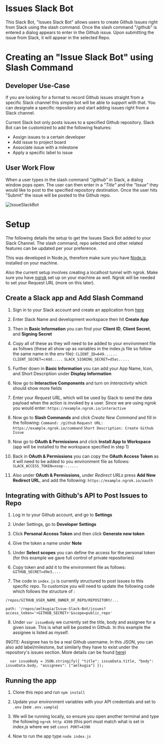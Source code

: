 ﻿# Issues Slack Bot

This Slack Bot, "Issues Slack Bot" allows users to create Github Issues right from Slack using the slash command. Once the slash command "/github" is entered a dialog appears to enter in the Github issue. Upon submitting the issue from Slack, it will appear in the selected Repo. 

# Creating an "Issue Slack Bot" using Slash Command

## Developer Use-Case

If you are looking for a format to record Github issues straight from a specific Slack channel this simple bot will be able to support with that. You can designate a specific repository and start adding issues right from a Slack channel. 

Current Slack bot only posts issues to a specified Github repository. Slack Bot can be customized to add the following features:

 - Assign issues to a certain developer
 - Add issue to project board
 - Associate issue with a milestone
 - Apply a specific label to issue

## User Work Flow

When a user types in the slash command *"/github"* in Slack, a dialog window pops open. The user can then enter in a *"Title"* and the *"Issue"* they would like to post to the specified repository destination. Once the user hits "Submit" the issue will be posted to the Github repo. 

![IssueSlackBot](https://media.giphy.com/media/WOCUHnMd8Nle9iq2oa/giphy.gif)

# Setup
The following details the setup to get the Issues Slack Bot added to your Slack Channel. The slash command, repo selected and other related features can be updated per your preference. 

This was developed in Node.js, therefore make sure you have [Node.js](https://nodejs.org/en/) installed on your machine. 

Also the current setup involves creating a localhost tunnel with ngrok. Make sure you have [ngrok](https://api.slack.com/tutorials/tunneling-with-ngrok?cvosrc=blog.medium.medium_fy19-q411-making_apps_actionable&cvo_creative=&utm_medium=blog&utm_source=medium&utm_campaign=cd_blog_medium_all_en_developers_ob-null_cr-_ym-) set up on your machine as well. Ngrok will be needed to set your Request URL (more on this later).

## Create a Slack app and Add Slash Command

 1. Sign in to your Slack account and create an application from [here](https://api.slack.com/apps)
 
 2. Enter Slack Name and development workspace then hit **Create App**
 3. Then in **Basic Information** you can find your **Client ID**, **Client Secret**, and **Signing Secret** 
 4. Copy all of these as they will need to be added to your environment file as follows (these all show up as variables in the index.js file so follow the same name in the env file): 
 `CLIENT_ID=649......`
 `CLIENT_SECRET=c4dd.....`
 `SLACK_SIGNING_SECRET=d5ac.....`
5. Further down in **Basic Information** you can add your App Name, Icon, and Short Description under **Display Information**
 6. Now go to **Interactive Components** and turn on *Interactivity* which should show more fields
 7. Enter your *Request URL*, which will be used by Slack to send the data payload when the action is invoked by a user. Since we are using ngrok you would enter: `https://example.ngrok.io/interactive` 
 8. Now go to **Slash Commands** and click *Create New Command* and fill in the following: 
  `Command: /github`
  `Request URL: https://example.ngrok.io/command`
  `Short Description: Create Github Issue`
 9. Now go to **OAuth & Permissions** and click **Install App to Workspace** (app will be installed to the workspace specified in step 1)
 10. Back in **OAuth & Permissions** you can copy the **OAuth Access Token** as it will need to be added to you environment file as follows: `SLACK_ACCESS_TOKEN=xoxp-......`
 11. Also under **OAuth & Permissions,** under *Redirect URLs* press **Add New Redirect URL**, and add the following: `https://example.ngrok.io/oauth`

## Integrating with Github's API to Post Issues to Repo

 1. Log in to your Github account, and go to **Settings**

 2. Under Settings, go to **Developer Settings**
 3. Click **Personal Access Token** and then click **Generate new token**
 4. Give the token a name under **Note**
 5. Under **Select scopes** you can define the access for the personal token (for this example we gave full control of private repositories)
 6. Copy token and add it to the environment file as follows: `GITHUB_SECRET=d9e3....`
 7. The code in `index.js` is currently structured to post issues to this specific repo. To customize you will need to update the following code which follows the structure of : 

`/repos/GITHUB_USER_NAME_OWNER_OF_REPO/REPOSITORY/...`

 `path: '/repos/aelkugia/Issue-Slack-Bot/issues?access_token='+GITHUB_SECRET+'&scope=public_repo'`

 8. Under `var issueBody` we currently set the title, body and assignee for a given issue. This is what will be posted in Github. In this example the assignee is listed as myself. 

(NOTE: Assignee has to be a real Github username. In this JSON, you can also add label/milestone, but similarly they have to exist under the repository's issues section. More details can be found [here](https://developer.github.com/v3/issues/#create-an-issue))
 
`  var issueBody = JSON.stringify({
	  "title": issueData.title,
	  "body": issueData.body,
	  "assignees": ["aelkugia"]
	});`

## Running the app

 1. Clone this repo and run `npm install`
 
 3. Update your environment variables with your API credentials and set to `.env` (see `.env.sample`)
 4. We will be running locally, so ensure you open another terminal and type the following `ngrok http 4390` (this port must match what is set in *index.js* where we set `const PORT=4390` 
 5. Now to run the app type `node index.js`


